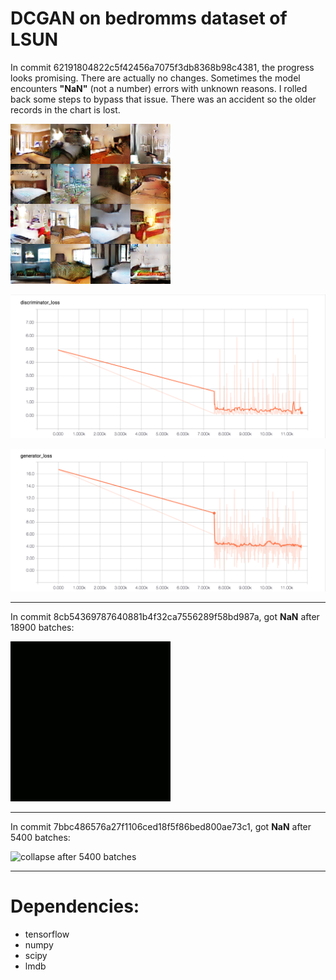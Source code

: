 # DCGAN on bedromms dataset of LSUN

In commit 62191804822c5f42456a7075f3db8368b98c4381, the progress looks promising. There are actually no changes. Sometimes the model encounters **"NaN"** (not a number) errors with unknown reasons. I rolled back some steps to bypass that issue. There was an accident so the older records in the chart is lost.

![result after 11500 batches](/assets/batch_11500.png)

![discriminator loss](/assets/discriminator_11500.png)

![generator loss](/assets/generator_11500.png)

---

In commit 8cb54369787640881b4f32ca7556289f58bd987a, got **NaN** after 18900 batches:

![collapse after 18900 batches](/assets/collapse_18900.gif)

---

In commit 7bbc486576a27f1106ced18f5f86bed800ae73c1, got **NaN** after 5400 batches:

![collapse after 5400 batches](/assets/collapse_5400.gif)

---

# Dependencies:

* tensorflow
* numpy
* scipy
* lmdb
